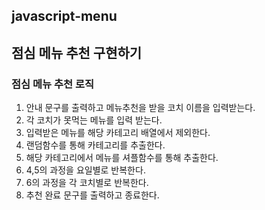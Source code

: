 ## javascript-menu

## 점심 메뉴 추천 구현하기

### 점심 메뉴 추천 로직

1. 안내 문구를 출력하고 메뉴추천을 받을 코치 이름을 입력받는다.
2. 각 코치가 못먹는 메뉴를 입력 받는다.
3. 입력받은 메뉴를 해당 카테고리 배열에서 제외한다.
4. 랜덤함수를 통해 카테고리를 추출한다.
5. 해당 카테고리에서 메뉴를 셔플함수를 통해 추출한다.
6. 4,5의 과정을 요일별로 반복한다.
7. 6의 과정을 각 코치별로 반복한다.
8. 추천 완료 문구를 출력하고 종료한다.
